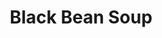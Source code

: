---
title: Black Bean Soup
summary: Hearty, protein-rich soup with black beans, vegetables, and spices—simple, comforting, and vegan.

linkout: https://theplantbasedschool.com/black-bean-soup/

tags:
- vegan
- soup
- beans
- healthy

servings: 4
time: 40m

ingredients:
- 2 tbsp olive oil
- 1 onion, chopped
- 2 cloves garlic, minced
- 2 carrots, diced
- 2 celery stalks, diced
- 1 red bell pepper, diced
- 2 cans black beans, drained and rinsed
- 1 can chopped tomatoes (400g)
- 4 cups vegetable broth
- 1 tsp ground cumin
- 1 tsp smoked paprika
- 1/2 tsp chili powder
- Salt and pepper, to taste
- Juice of 1 lime
- Fresh coriander, chopped (to serve)

directions:
- Heat olive oil in a large pot over medium heat. Add onion, garlic, carrots, celery, and bell pepper. Sauté until soft.
- Stir in cumin, smoked paprika, and chili powder. Cook for 1 minute.
- Add black beans, chopped tomatoes, and vegetable broth. Bring to a boil, then reduce heat and simmer for 25–30 minutes.
- Blend part of the soup for a creamier texture if desired.
- Stir in lime juice, season with salt and pepper.
- Serve topped with fresh coriander.
---